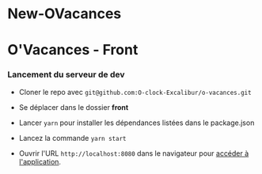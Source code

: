 # New-OVacances

# O'Vacances - Front

### Lancement du serveur de dev

* Cloner le repo avec `git@github.com:O-clock-Excalibur/o-vacances.git`

* Se déplacer dans le dossier **front**
  
* Lancer `yarn` pour installer les dépendances listées dans le package.json

* Lancez la commande `yarn start`

* Ouvrir l'URL `http://localhost:8080` dans le navigateur pour [accéder à l'application](http://localhost:8080).
